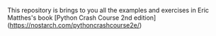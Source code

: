This repository is brings to you all the examples and exercises in Eric Matthes's book [Python Crash Course 2nd edition] (https://nostarch.com/pythoncrashcourse2e/)

